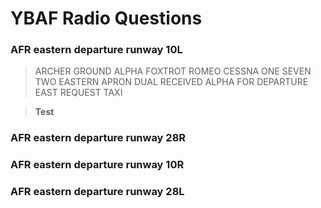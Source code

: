 # YBAF Radio Questions

### AFR eastern departure runway 10L

> ARCHER GROUND ALPHA FOXTROT ROMEO CESSNA ONE SEVEN TWO EASTERN APRON DUAL
> RECEIVED ALPHA FOR DEPARTURE EAST REQUEST TAXI

> **Test**

### AFR eastern departure runway 28R

### AFR eastern departure runway 10R

### AFR eastern departure runway 28L
